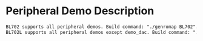 # Peripheral Demo Description
```html
BL702 supports all peripheral demos. Build command: "./genromap BL702".
BL702L supports all peripheral demos except demo_dac. Build command: "./genromap BL702L".
```
